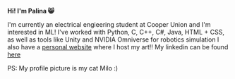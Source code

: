 **Hi! I'm Palina 😸**

I'm currently an electrical engieering student at Cooper Union and I'm interested in ML!
I've worked with Python, C, C++, C#, Java, HTML + CSS, as well as tools like Unity and NVIDIA Omniverse for robotics simulation
I also have a [personal website](https://polina4k.github.io/) where I host my art!!
My linkedin can be found [here](https://www.linkedin.com/in/palinakuzmina/)

PS: My profile picture is my cat Milo :)
